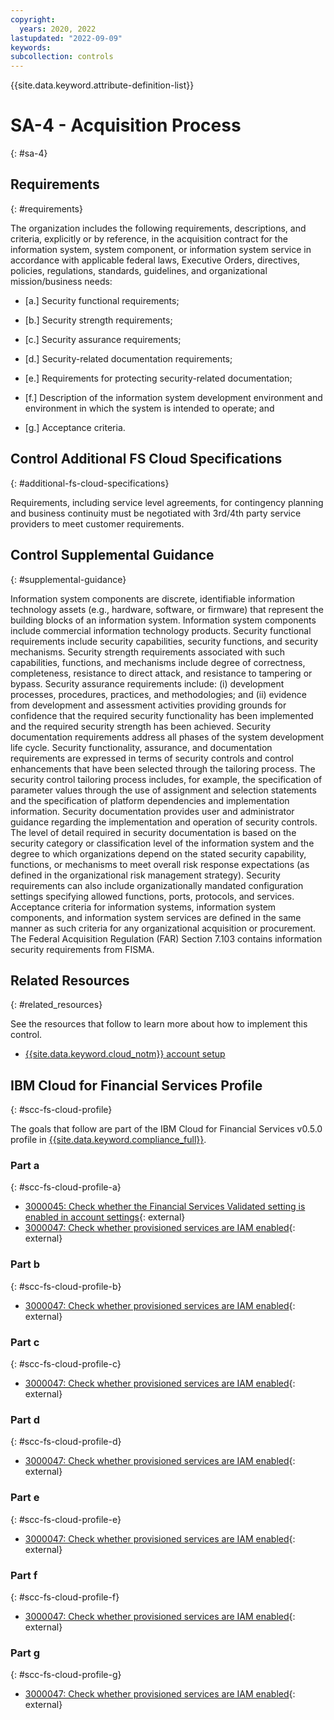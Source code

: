 ```yaml
---
copyright:
  years: 2020, 2022
lastupdated: "2022-09-09"
keywords: 
subcollection: controls
---
```


{{site.data.keyword.attribute-definition-list}}

# SA-4 - Acquisition Process
{: #sa-4}

## Requirements
{: #requirements}

The organization includes the following requirements, descriptions, and criteria, explicitly or by reference, in the acquisition contract for the information system, system component, or information system service in accordance with applicable federal laws, Executive Orders, directives, policies, regulations, standards, guidelines, and organizational mission/business needs:

- \[a.\] Security functional requirements;

- \[b.\] Security strength requirements;

- \[c.\] Security assurance requirements;

- \[d.\] Security-related documentation requirements;

- \[e.\] Requirements for protecting security-related documentation;

- \[f.\] Description of the information system development environment and environment in which the system is intended to operate; and

- \[g.\] Acceptance criteria.

## Control Additional FS Cloud Specifications
{: #additional-fs-cloud-specifications}

Requirements, including service level agreements, for contingency planning and business continuity must be negotiated with 3rd/4th party service providers to meet customer requirements.

## Control Supplemental Guidance
{: #supplemental-guidance}

Information system components are discrete, identifiable information technology assets (e.g., hardware, software, or firmware) that represent the building blocks of an information system. Information system components include commercial information technology products. Security functional requirements include security capabilities, security functions, and security mechanisms. Security strength requirements associated with such capabilities, functions, and mechanisms include degree of correctness, completeness, resistance to direct attack, and resistance to tampering or bypass. Security assurance requirements include: (i) development processes, procedures, practices, and methodologies; and (ii) evidence from development and assessment activities providing grounds for confidence that the required security functionality has been implemented and the required security strength has been achieved. Security documentation requirements address all phases of the system development life cycle. Security functionality, assurance, and documentation requirements are expressed in terms of security controls and control enhancements that have been selected through the tailoring process. The security control tailoring process includes, for example, the specification of parameter values through the use of assignment and selection statements and the specification of platform dependencies and implementation information. Security documentation provides user and administrator guidance regarding the implementation and operation of security controls. The level of detail required in security documentation is based on the security category or classification level of the information system and the degree to which organizations depend on the stated security capability, functions, or mechanisms to meet overall risk response expectations (as defined in the organizational risk management strategy). Security requirements can also include organizationally mandated configuration settings specifying allowed functions, ports, protocols, and services. Acceptance criteria for information systems, information system components, and information system services are defined in the same manner as such criteria for any organizational acquisition or procurement. The Federal Acquisition Regulation (FAR) Section 7.103 contains information security requirements from FISMA.


## Related Resources
{: #related_resources}

See the resources that follow to learn more about how to implement this control.

- [{{site.data.keyword.cloud_notm}} account setup](/docs/framework-financial-services?topic=framework-financial-services-shared-account-setup)

## IBM Cloud for Financial Services Profile
{: #scc-fs-cloud-profile}

The goals that follow are part of the IBM Cloud for Financial Services v0.5.0 profile in [{{site.data.keyword.compliance_full}}](/docs/security-compliance?topic=security-compliance-getting-started).

### Part a
{: #scc-fs-cloud-profile-a}

- [3000045: Check whether the Financial Services Validated setting is enabled in account settings](https://cloud.ibm.com/security-compliance/goals/3000045?page=profile&profile_id=2799&profile_type=1&profile_name=IBM%20Cloud%20for%20Financial%20Services%20v0.5.0){: external}
- [3000047: Check whether provisioned services are IAM enabled](https://cloud.ibm.com/security-compliance/goals/3000047?page=profile&profile_id=2799&profile_type=1&profile_name=IBM%20Cloud%20for%20Financial%20Services%20v0.5.0){: external}

### Part b
{: #scc-fs-cloud-profile-b}

- [3000047: Check whether provisioned services are IAM enabled](https://cloud.ibm.com/security-compliance/goals/3000047?page=profile&profile_id=2799&profile_type=1&profile_name=IBM%20Cloud%20for%20Financial%20Services%20v0.5.0){: external}

### Part c
{: #scc-fs-cloud-profile-c}

- [3000047: Check whether provisioned services are IAM enabled](https://cloud.ibm.com/security-compliance/goals/3000047?page=profile&profile_id=2799&profile_type=1&profile_name=IBM%20Cloud%20for%20Financial%20Services%20v0.5.0){: external}

### Part d
{: #scc-fs-cloud-profile-d}

- [3000047: Check whether provisioned services are IAM enabled](https://cloud.ibm.com/security-compliance/goals/3000047?page=profile&profile_id=2799&profile_type=1&profile_name=IBM%20Cloud%20for%20Financial%20Services%20v0.5.0){: external}

### Part e
{: #scc-fs-cloud-profile-e}

- [3000047: Check whether provisioned services are IAM enabled](https://cloud.ibm.com/security-compliance/goals/3000047?page=profile&profile_id=2799&profile_type=1&profile_name=IBM%20Cloud%20for%20Financial%20Services%20v0.5.0){: external}

### Part f
{: #scc-fs-cloud-profile-f}

- [3000047: Check whether provisioned services are IAM enabled](https://cloud.ibm.com/security-compliance/goals/3000047?page=profile&profile_id=2799&profile_type=1&profile_name=IBM%20Cloud%20for%20Financial%20Services%20v0.5.0){: external}

### Part g
{: #scc-fs-cloud-profile-g}

- [3000047: Check whether provisioned services are IAM enabled](https://cloud.ibm.com/security-compliance/goals/3000047?page=profile&profile_id=2799&profile_type=1&profile_name=IBM%20Cloud%20for%20Financial%20Services%20v0.5.0){: external}
